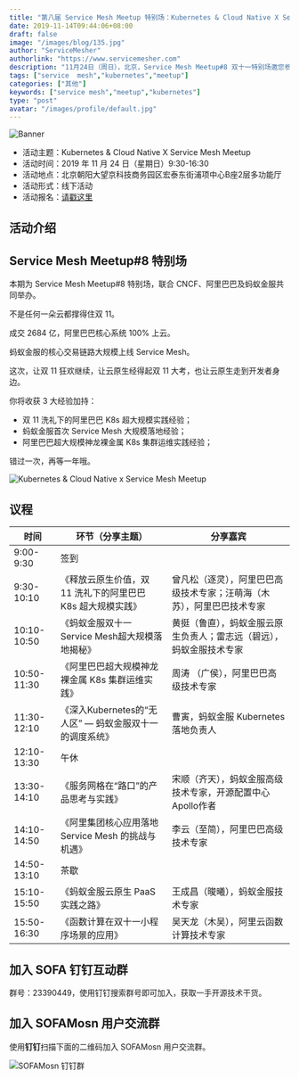 ```yaml
---
title: "第八届 Service Mesh Meetup 特别场：Kubernetes & Cloud Native X Service Mesh Meetup"
date: 2019-11-14T09:44:06+08:00
draft: false
image: "/images/blog/135.jpg"
author: "ServiceMesher"
authorlink: "https://www.servicemesher.com"
description: "11月24日（周日），北京，Service Mesh Meetup#8 双十一特别场邀您参加，本期联合 CNCF、阿里巴巴及蚂蚁金服共同举办。"
tags: ["service  mesh","kubernetes","meetup"]
categories: ["其他"]
keywords: ["service mesh","meetup","kubernetes"]
type: "post"
avatar: "/images/profile/default.jpg"
---
```


![Banner](https://tva1.sinaimg.cn/large/006y8mN6ly1g8xdzto7caj31ij0u00yd.jpg)

- 活动主题：Kubernetes & Cloud Native X Service Mesh Meetup
- 活动时间：2019 年 11 月 24 日（星期日）9:30-16:30
- 活动地点：北京朝阳大望京科技商务园区宏泰东街浦项中心B座2层多功能厅
- 活动形式：线下活动
- 活动报名：[请戳这里](https://tech.antfin.com/community/activities/985?chInfo=servicemesher)

## 活动介绍

## Service Mesh Meetup#8 特别场

本期为 Service Mesh Meetup#8 特别场，联合 CNCF、阿里巴巴及蚂蚁金服共同举办。

不是任何一朵云都撑得住双 11。

成交 2684 亿，阿里巴巴核心系统 100% 上云。

蚂蚁金服的核心交易链路大规模上线 Service Mesh。

这次，让双 11 狂欢继续，让云原生经得起双 11 大考，也让云原生走到开发者身边。

你将收获 3 大经验加持：

- 双 11 洗礼下的阿里巴巴 K8s 超大规模实践经验；
- 蚂蚁金服首次 Service Mesh 大规模落地经验；
- 阿里巴巴超大规模神龙裸金属 K8s 集群运维实践经验；

错过一次，再等一年哦。

![Kubernetes & Cloud Native x Service Mesh Meetup](https://tva1.sinaimg.cn/large/006y8mN6ly1g8xdyy6tf6j30u021tqc6.jpg)

## 议程

| 时间        | 环节（分享主题）                                            | 分享嘉宾                                                     |
| ----------- | ----------------------------------------------------------- | ------------------------------------------------------------ |
| 9:00-9:30   | 签到                                                        |                                                              |
| 9:30-10:10  | 《释放云原生价值，双 11 洗礼下的阿里巴巴 K8s 超大规模实践》 | 曾凡松（逐灵），阿里巴巴高级技术专家；汪萌海（木苏），阿里巴巴技术专家 |
| 10:10-10:50 | 《蚂蚁金服双十一Service Mesh超大规模落地揭秘》              | 黄挺（鲁直），蚂蚁金服云原生负责人；雷志远（碧远），蚂蚁金服技术专家 |
| 10:50-11:30 | 《阿里巴巴超大规模神龙裸金属 K8s 集群运维实践》             | 周涛 （广侯），阿里巴巴高级技术专家                          |
| 11:30-12:10 | 《深入Kubernetes的“无人区” — 蚂蚁金服双十一的调度系统》     | 曹寅，蚂蚁金服 Kubernetes 落地负责人                         |
| 12:10-13:30 | 午休                                                        |                                                              |
| 13:30-14:10 | 《服务网格在“路口”的产品思考与实践》                        | 宋顺（齐天），蚂蚁金服高级技术专家，开源配置中心Apollo作者   |
| 14:10-14:50 | 《阿里集团核心应用落地 Service Mesh 的挑战与机遇》          | 李云（至简），阿里巴巴高级技术专家                           |
| 14:50-13:10 | 茶歇                                                        |                                                              |
| 15:10-15:50 | 《蚂蚁金服云原生 PaaS 实践之路》                            | 王成昌（晙曦），蚂蚁金服技术专家                             |
| 15:50-16:30 | 《函数计算在双十一小程序场景的应用》                        | 吴天龙（木吴），阿里云函数计算技术专家                       |

## 加入 SOFA 钉钉互动群

群号：23390449，使用钉钉搜索群号即可加入，获取一手开源技术干货。

## 加入 SOFAMosn 用户交流群

使用**钉钉**扫描下面的二维码加入 SOFAMosn 用户交流群。

![SOFAMosn 钉钉群](https://tva1.sinaimg.cn/large/006y8mN6ly1g8xbs396tfj3074078aa8.jpg)
